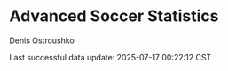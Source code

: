 # Advanced Soccer Statistics
Denis Ostroushko

<!-- gfm -->

Last successful data update: 2025-07-17 00:22:12 CST
